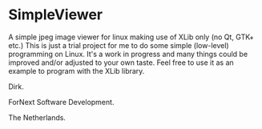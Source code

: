 # SimpleViewer
A simple jpeg image viewer for linux making use of XLib only (no Qt, GTK+ etc.)
This is just a trial project for me to do some simple (low-level) programming on Linux.
It's a work in progress and many things could be improved and/or adjusted to your own taste.
Feel free to use it as an example to program with the XLib library.

Dirk.

ForNext Software Development.

The Netherlands.
